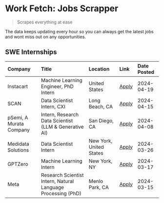 # Work Fetch: Jobs Scrapper
> Scrapes everything at ease

The data keeps updating every hour so you can always get the latest jobs and wont miss out on any opportunities.

## SWE Internships
<!--START_SECTION:workfetch-->
| Company                 | Title                                                        | Location                | Link                                                                                                                                                                                                                                                                               | Date Posted   |
|:------------------------|:-------------------------------------------------------------|:------------------------|:-----------------------------------------------------------------------------------------------------------------------------------------------------------------------------------------------------------------------------------------------------------------------------------|:--------------|
| Instacart               | Machine Learning Engineer, PhD Intern                        | United States           | [Apply](https://www.linkedin.com/jobs/view/machine-learning-engineer-phd-intern-at-instacart-3901991739?position=3&pageNum=0&refId=9QsVVaACW3%2Bku2ozMTwn%2FA%3D%3D&trackingId=S9obOI%2B7ddXNmWHYXQqI0Q%3D%3D&trk=public_jobs_jserp-result_search-card)                            | 2024-04-19    |
| SCAN                    | Data Scientist Intern, CXI                                   | Long Beach, CA          | [Apply](https://www.linkedin.com/jobs/view/data-scientist-intern-cxi-at-scan-3899690492?position=9&pageNum=0&refId=9QsVVaACW3%2Bku2ozMTwn%2FA%3D%3D&trackingId=QIazC0dVhECdamyWVrab%2BQ%3D%3D&trk=public_jobs_jserp-result_search-card)                                            | 2024-04-15    |
| pSemi, A Murata Company | Intern, Research Data Scientist (LLM & Generative AI)        | San Diego, CA           | [Apply](https://www.linkedin.com/jobs/view/intern-research-data-scientist-llm-generative-ai-at-psemi-a-murata-company-3887074168?position=4&pageNum=0&refId=9QsVVaACW3%2Bku2ozMTwn%2FA%3D%3D&trackingId=xZ%2B5zaBX%2Bkam0spfhOMx1w%3D%3D&trk=public_jobs_jserp-result_search-card) | 2024-04-08    |
| Medidata Solutions      | Data Scientist Intern                                        | New York, United States | [Apply](https://www.linkedin.com/jobs/view/data-scientist-intern-at-medidata-solutions-3810253704?position=2&pageNum=0&refId=9QsVVaACW3%2Bku2ozMTwn%2FA%3D%3D&trackingId=t2b4wHooS%2FuwYvaNSNs5MA%3D%3D&trk=public_jobs_jserp-result_search-card)                                  | 2024-03-26    |
| GPTZero                 | Machine Learning Intern                                      | New York, NY            | [Apply](https://www.linkedin.com/jobs/view/machine-learning-intern-at-gptzero-3860723963?position=8&pageNum=0&refId=9QsVVaACW3%2Bku2ozMTwn%2FA%3D%3D&trackingId=0PpSal%2BT9jhlIc7u2mpKWw%3D%3D&trk=public_jobs_jserp-result_search-card)                                           | 2024-03-17    |
| Meta                    | Research Scientist Intern, Natural Language Processing (PhD) | Menlo Park, CA          | [Apply](https://www.linkedin.com/jobs/view/research-scientist-intern-natural-language-processing-phd-at-meta-3858718375?position=6&pageNum=0&refId=9QsVVaACW3%2Bku2ozMTwn%2FA%3D%3D&trackingId=FXFmjn6aBahnqJued9Nn9g%3D%3D&trk=public_jobs_jserp-result_search-card)              | 2024-03-15    |
<!--END_SECTION:workfetch-->
